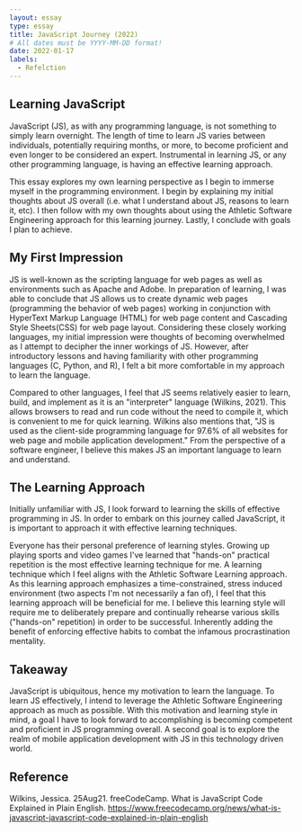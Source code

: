 ```yaml
---
layout: essay
type: essay
title: JavaScript Journey (2022)
# All dates must be YYYY-MM-DD format!
date: 2022-01-17
labels:
  - Refelction
---
```



## Learning JavaScript

JavaScript (JS), as with any programming language, is not something to simply learn overnight.  The length of time to learn JS varies between individuals, potentially requiring months, or more, to become proficient and even longer to be considered an expert.  Instrumental in learning JS, or any other programming language, is having an effective learning approach.

This essay explores my own learning perspective as I begin to immerse myself in the programming environment.  I begin by explaining my initial thoughts about JS overall (i.e. what I understand about JS, reasons to learn it, etc).  I then follow with my own thoughts about using the Athletic Software Engineering approach for this learning journey.  Lastly, I conclude with goals I plan to achieve. 

## My First Impression

JS is well-known as the scripting language for web pages as well as environments such as Apache and Adobe.  In preparation of learning, I was able to conclude that JS allows us to create dynamic web pages (programming the behavior of web pages) working in conjunction with HyperText Markup Language (HTML) for web page content and Cascading Style Sheets(CSS) for web page layout.  Considering these closely working languages, my initial impression were thoughts of becoming overwhelmed as I attempt to decipher the inner workings of JS.  However, after introductory lessons and having familiarity with other programming languages (C, Python, and R), I felt a bit more comfortable in my approach to learn the language.  

Compared to other languages, I feel that JS seems relatively easier to learn, build, and implement as it is an "interpreter" language (Wilkins, 2021).  This allows browsers to read and run code without the need to compile it, which is convenient to me for quick learning.  Wilkins also mentions that, "JS is used as the client-side programming language for 97.6% of all websites for web page and mobile application development."  From the perspective of a software engineer, I believe this makes JS an important language to learn and understand.    

## The Learning Approach

Initially unfamiliar with JS, I look forward to learning the skills of effective programming in JS.  In order to embark on this journey called JavaScript, it is important to approach it with effective learning techniques.  

Everyone has their personal preference of learning styles.  Growing up playing sports and video games I've learned that "hands-on" practical repetition is the most effective learning technique for me.  A learning technique which I feel aligns with the Athletic Software Learning approach.  As this learning approach emphasizes a time-constrained, stress induced environment (two aspects I'm not necessarily a fan of), I feel that this learning approach will be beneficial for me.  I believe this learning style will require me to deliberately prepare and continually rehearse various skills ("hands-on" repetition) in order to be successful.  Inherently adding the benefit of enforcing effective habits to combat the infamous procrastination mentality. 

## Takeaway

JavaScript is ubiquitous, hence my motivation to learn the language.  To learn JS effectively, I intend to leverage the Athletic Software Engineering approach as much as possible.  With this motivation and learning style in mind, a goal I have to look forward to accomplishing is becoming competent and proficient in JS programming overall.  A second goal is to explore the realm of mobile application development with JS in this technology driven world.


## Reference

Wilkins, Jessica. 25Aug21. freeCodeCamp. What is JavaScript Code Explained in Plain English. 
https://www.freecodecamp.org/news/what-is-javascript-javascript-code-explained-in-plain-english
